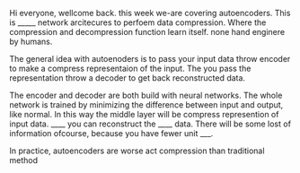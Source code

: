 Hi everyone, wellcome back. this week we-are covering autoencoders. This is _____ network arcitecures to perfoem data compression. Where the compression and decompression function learn itself. none hand enginere by humans.

The general idea with autoenoders is to pass your input data throw encoder to make a compress representaion of the input. The you pass the representation throw a decoder to get back reconstructed data.

The encoder and decoder are both build with neural networks. The whole network is trained by minimizing the difference between input and output, like normal. In this way the middle layer will be compress represention of input data. ____ you can reconstruct the ____ data. There will be some lost of information ofcourse, because you have fewer unit ___.

In practice, autoencoders are worse act compression than traditional method 